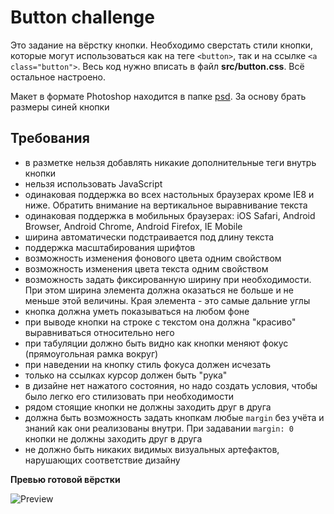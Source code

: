 # Button challenge

Это задание на вёрстку кнопки. Необходимо сверстать стили кнопки, которые могут использоваться как на теге `<button>`, так и на ссылке `<a class="button">`. Весь код нужно вписать в файл **src/button.css**. Всё остальное настроено.

Макет в формате Photoshop находится в папке [psd](./psd). За основу брать размеры синей кнопки

## Требования

- в разметке нельзя добавлять никакие дополнительные теги внутрь кнопки
- нельзя использовать JavaScript
- одинаковая поддержка во всех настольных браузерах кроме IE8 и ниже. Обратить внимание на вертикальное выравнивание текста
- одинаковая поддержка в мобильных браузерах: iOS Safari, Android Browser, Android Chrome, Android Firefox, IE Mobile
- ширина автоматически подстраивается под длину текста
- поддержка масштабирования шрифтов
- возможность изменения фонового цвета одним свойством
- возможность изменения цвета текста одним свойством
- возможность задать фиксированную ширину при необходимости. При этом ширина элемента должна оказаться не больше и не меньше этой величины. Края элемента - это самые дальние углы
- кнопка должна уметь показываться на любом фоне
- при выводе кнопки на строке с текстом она должна "красиво" выравниваться относительно него
- при табуляции должно быть видно как кнопки меняют фокус (прямоугольная рамка вокруг)
- при наведении на кнопку стиль фокуса должен исчезать
- только на ссылках курсор должен быть "рука"
- в дизайне нет нажатого состояния, но надо создать условия, чтобы было легко его стилизовать при необходимости
- рядом стоящие кнопки не должны заходить друг в друга
- должна быть возможность задать кнопкам любые `margin` без учёта и знаний как они реализованы внутри. При задавании `margin: 0` кнопки не должны заходить друг в друга
- не должно быть никаких видимых визуальных артефактов, нарушающих соответствие дизайну

**Превью готовой вёрстки**

![Preview](./psd/preview.png)